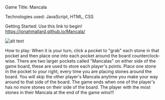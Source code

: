 Game Title: Mancala

Technologies used: JavaScript, HTML, CSS

Getting Started: Use this link to begin! https://jonahmallard.github.io/Mancala/

![alt text](https://imgur.com/7Lc1oZZ)

How to play: When it is your turn, click a pocket to "grab" each stone in that pocket and then place one into each pocket around the board counterclock-wise. There are two larger pockets called "Mancalas" on either side of the game board, these are used to store each player's points. Place one stone in the pocket to your right, every time you are placing stones around the board. You will skip the other player's Mancala anytime you make your way around to that side of the board. The game ends when one of the player's has no more stones on their side of the board. The player with the most stones in their Mancala at the end of the game wins!!!

